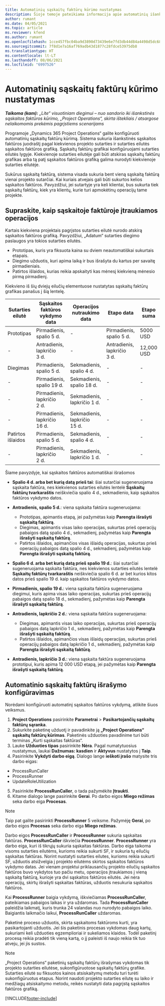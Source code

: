 ```yaml
---
title: Automatinių sąskaitų faktūrų kūrimo nustatymas
description: Šioje temoje pateikiama informacija apie automatinių išankstinių sąskaitų faktūrų kūrimą ir konfigūravimą.
author: rumant
ms.date: 04/05/2021
ms.topic: article
ms.reviewer: kfend
ms.author: rumant
ms.openlocfilehash: 1cce457fbc04ba9d3890d73439e6e7fd3db44d84a4498d5dc68ed82d362158b5
ms.sourcegitcommit: 7f8d1e7a16af769adb43d1877c28fdce53975db8
ms.translationtype: HT
ms.contentlocale: lt-LT
ms.lasthandoff: 08/06/2021
ms.locfileid: "6997526"
---
```

# <a name="set-up-automatic-invoice-creation"></a>Automatinių sąskaitų faktūrų kūrimo nustatymas 
 
_**Taikoma (kam):** „Lite“ visuotiniam diegimui – nuo sandorio iki išankstinės sąskaitos faktūros kūrimo, „Project Operations“, skirta ištekliais / atsargose nelaikomomis prekėmis pagrįstiems scenarijams_

Programoje „Dynamics 365 Project Operations“ galite konfigūruoti automatinių sąskaitų faktūrų kūrimą. Sistema sukuria išankstinės sąskaitos faktūros juodraštį pagal kiekvienos projekto sutarties ir sutarties eilutės sąskaitos faktūros grafiką. Sąskaitų faktūrų grafikai konfigūruojami sutarties eilutės lygyje. Kiekvienoje sutarties eilutėje gali būti atskiras sąskaitų faktūrų grafikas arba tą patį sąskaitos faktūros grafiką galima nurodyti kiekvienoje sutarties eilutėje.

Sukūrus sąskaitą faktūrą, sistema visada sukuria bent vieną sąskaitą faktūrą vienai projekto sutarčiai. Kai kuriais atvejais gali būti sukurtos kelios sąskaitos faktūros. Pavyzdžiui, jei sutartyje yra keli klientai, bus sukurta tiek sąskaitų faktūrų, kiek yra klientų, kurie turi apmokėtinų operacijų tame projekte.

## <a name="understand-how-transactions-are-included-on-an-invoice"></a>Supraskite, kaip sąskaitoje faktūroje įtraukiamos operacijos 

Kartais kiekviena projektais pagrįstos sutarties eilutė nurodo atskirą sąskaitos faktūros grafiką. Pavyzdžiui, „Adatum“ sutarties diegimo paslaugos yra tokios sutarties eilutės.

- Prototipas, kuris yra fiksuota kaina su dviem neautomatiškai sukurtais etapais.
- Diegimo užduotis, kuri apima laiką ir bus išrašyta du kartus per savaitę pirmadieniais.
- Patirtos išlaidos, kurias reikia apskaityti kas mėnesį kiekvieną mėnesio pirmą pirmadienį.

Kiekvieno iš šių dviejų eilučių elementuose nustatytas sąskaitų faktūrų grafikas panašus į šią lentelę.

| Sutarties eilutė | Sąskaitos faktūros vykdymo data | Operacijos nutraukimo data | Etapo data | Etapo suma |
| --- | --- | --- | --- | --- |
| Prototipas | Pirmadienis, spalio 5 d. | - | Pirmadienis, spalio 5 d. | 5000 USD |
| - | Antradienis, lapkričio 3 d. | - | Antradienis, lapkričio 3 d. | 12,000 USD |
| Diegimas | Pirmadienis, spalio 5 d. | Sekmadienis, spalio 4 d. | - | - |
| - | Pirmadienis, spalio 19 d. | Sekmadienis, spalio 18 d. | - | - |
| - | Pirmadienis, lapkričio 2 d. | Sekmadienis, lapkričio 1 d. | - | - |
| - | Pirmadienis, lapkričio 16 d. | Sekmadienis, lapkričio 15 d. | - | - |
| Patirtos išlaidos | Pirmadienis, spalio 5 d. | Sekmadienis, spalio 4 d. | - | - |
| - | Pirmadienis, lapkričio 2 d. | Sekmadienis, lapkričio 1 d. | - | - |

Šiame pavyzdyje, kai sąskaitos faktūros automatiškai išrašomos

- **Spalio 4 d. arba bet kurią datą prieš tai**: šiai sutarčiai sugeneruojama sąskaita faktūra, nes kiekvienos sutarties eilutės lentelė **Sąskaitų faktūrų tvarkaraštis** neiškviečia spalio 4 d., sekmadienio, kaip sąskaitos faktūros vykdymo datos.
- **Antradienis, spalio 5 d.**: viena sąskaita faktūra sugeneruojama:

    - Prototipas, apimantis etapą, jei pažymėtas kaip **Parengta išrašyti sąskaitą faktūrą**.
    - Diegimas, apimantis visas laiko operacijas, sukurtas prieš operacijų pabaigos datą spalio 4 d., sekmadienį, pažymėtas kaip **Parengta išrašyti sąskaitą faktūrą**.
    - Patirtos išlaidos, apimančios visas išlaidų operacijas, sukurtas prieš operacijų pabaigos datą spalio 4 d., sekmadienį, pažymėtas kaip **Parengta išrašyti sąskaitą faktūrą**.
  
- **Spalio 6 d. arba bet kurią datą prieš spalio 19 d.**: šiai sutarčiai sugeneruojama sąskaita faktūra, nes kiekvienos sutarties eilutės lentelė **Sąskaitų faktūrų tvarkaraštis** neiškviečia spalio 6 d. ar bet kurios kitos datos prieš spalio 19 d. kaip sąskaitos faktūros vykdymo datos.
- **Pirmadienis, spalio 19 d.**: viena sąskaita faktūra sugeneruojama diegimui, kuris apima visas laiko operacijas, sukurtas prieš operacijų pabaigos datą spalio 18 d., sekmadienį, pažymėtas kaip **Parengta išrašyti sąskaitą faktūrą**.
- **Antradienis, lapkričio 2 d.**: viena sąskaita faktūra sugeneruojama:

    - Diegimas, apimantis visas laiko operacijas, sukurtas prieš operacijų pabaigos datą lapkričio 1 d., sekmadienį, pažymėtas kaip **Parengta išrašyti sąskaitą faktūrą**.
    - Patirtos išlaidos, apimančios visas išlaidų operacijas, sukurtas prieš operacijų pabaigos datą lapkričio 1 d., sekmadienį, pažymėtas kaip **Parengta išrašyti sąskaitą faktūrą**.

- **Antradienis, lapkričio 3 d.**: viena sąskaita faktūra sugeneruojama prototipui, kuris apima 12 000 USD etapą, jei pažymėtas kaip **Parengta išrašyti sąskaitą faktūrą**.

## <a name="configure-automatic-invoicing"></a>Automatinio sąskaitų faktūrų išrašymo konfigūravimas

Norėdami konfigūruoti automatinį sąskaitos faktūros vykdymą, atlikite šiuos veiksmus.

1. **Project Operations** pasirinkite **Parametrai** > **Pasikartojančių sąskaitų faktūrų sąranka**.
2. Sukurkite paketinę užduotį ir pavadinkite ją **„Project Operations“ sąskaitų faktūrų kūrimas**. Paketinės užduoties pavadinime turi būti terminas „Kurti sąskaitas faktūras“.
3. Lauke **Užduoties tipas** pasirinkite **Nėra**. Pagal numatytuosius nustatymus, laukai **Dažnumas: kasdien** ir **Aktyvus** nustatytos į **Taip**.
4. Pasirinkite **Vykdyti darbo eigą**. Dialogo lange **ieškoti įrašo** matysite tris darbo eigas:

- ProcessRunCaller
- ProcessRunner
- UpdateRoleUtilization

5. Pasirinkite **ProcessRunCaller**, o tada pažymėkite **Įtraukti**.
6. Kitame dialogo lange pasirinkite **Gerai**. Po darbo eigos **Miego režimas** seka darbo eiga **Procesas**. 

> [!NOTE]
> Taip pat galite pasirinkti **ProcessRunner** 5 veiksme. Pažymėję **Gerai**, po darbo eigos **Procesas** seka darbo eiga **Miego režimas**.

Darbo eigos **ProcessRunCaller** ir **ProcessRunner** sukuria sąskaitas faktūras. **ProcessRunCaller** iškviečia **ProcessRunner**. **ProcessRunner** yra darbo eiga, kuri iš tikrųjų sukuria sąskaitas faktūras. Darbo eiga taikoma visoms sutarties eilutėms, kurioms reikia sukurti SF, ir sukuria tų eilučių sąskaitas faktūras. Norint nustatyti sutarties eilutes, kurioms reikia sukurti SF, užduotis atsižvelgia į projekto eilutėms skirtos sąskaitos faktūros vykdymo datas. Jei vienam projektui priklausančių projekto eilučių sąskaitos faktūros buvo vykdytos tuo pačiu metu, operacijos įtraukiamos į vieną sąskaitą faktūrą, kurioje yra dvi sąskaitos faktūros eilutės. Jei nėra operacijų, skirtų išrašyti sąskaitas faktūras, užduotis nesukuria sąskaitos faktūros.

Kai **ProcessRunner** baigia vykdymą, iškviečiamas **ProcessRunCaller**, pateikiamas pabaigos laikas ir yra uždaromas. Tada **ProcessRunCaller** paleidžia laikmatį, kuris trunka 24 valandas nuo nurodyto pabaigos laiko. Baigiantis laikmačio laikui, **ProcessRunCaller** uždaromas.

Paketinė proceso užduotis, skirta sąskaitoms faktūroms kurti, yra pasikartojanti užduotis. Jei šis paketinis procesas vykdomas daug kartų, sukuriami keli užduoties egzemplioriai ir sukeliamos klaidos. Todėl paketinį procesą reikia pradėti tik vieną kartą, o jį paleisti iš naujo reikia tik tuo atveju, jei jis sustos.

> [!NOTE]
> „Project Operations“ paketinių sąskaitų faktūrų išrašymas vykdomas tik projekto sutarties eilutėse, sukonfigūruotose sąskaitų faktūrų grafike. Sutarties eilutė su fiksuotos kainos atsiskaitymų metodu turi turėti sukonfigūruotus etapus. Norint naudoti projekto sutarties eilutę su laiko ir medžiagų atsiskaitymo metodu, reikės nustatyti data pagrįstą sąskaitos faktūros grafiką.


[!INCLUDE[footer-include](../../includes/footer-banner.md)]
